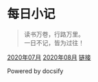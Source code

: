 # 每日小记

> 读书万卷，行路万里。  
>一日不记，皆为过往！

[2020年07月](./docs/202007rw.md)
[2020年08月](./docs/202008rw.md)
[链接](./docs/links.md)

Powered by docsify
